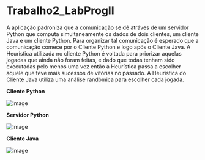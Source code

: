 # Trabalho2_LabProgII

A aplicação padroniza que a comunicação se dê atráves de um servidor Python que computa simultaneamente os dados de dois clientes, um cliente Java e um cliente Python.
Para organizar tal comunicação é esperado que a comunicação comece por o Cliente Python e logo após o Cliente Java. A Heurística utilizada no cliente Python é voltada para priorizar aquelas jogadas que ainda não foram feitas, e dado que todas tenham sido executadas pelo menos uma vez então a Heurística passa a escolher aquele que teve mais sucessos de vitórias no passado. A Heurística do Cliente Java utiliza uma análise randômica para escolher cada jogada.


**Cliente Python** 

![image](https://user-images.githubusercontent.com/89489900/205523263-bcfc989c-2760-414b-874f-b939f758106f.png)

**Servidor Python**

![image](https://user-images.githubusercontent.com/89489900/205523281-057c0f27-5fc9-4d29-aae4-c23401ef2ee8.png)

**Cliente Java**

![image](https://user-images.githubusercontent.com/89489900/205523296-8dbbfebf-b970-4b5d-baca-7b49db88dfe6.png)
